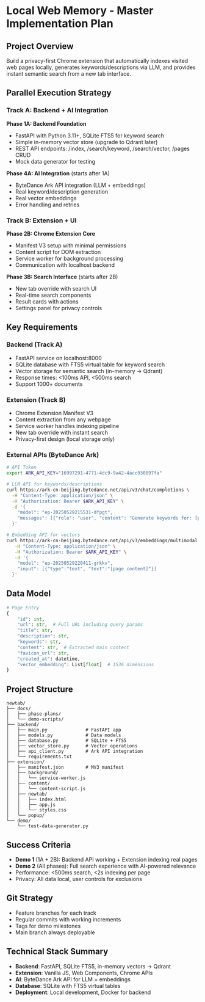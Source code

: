# Local Web Memory - Master Implementation Plan

## Project Overview
Build a privacy-first Chrome extension that automatically indexes visited web pages locally, generates keywords/descriptions via LLM, and provides instant semantic search from a new tab interface.

## Parallel Execution Strategy

### Track A: Backend + AI Integration
**Phase 1A: Backend Foundation**
- FastAPI with Python 3.11+, SQLite FTS5 for keyword search
- Simple in-memory vector store (upgrade to Qdrant later)
- REST API endpoints: /index, /search/keyword, /search/vector, /pages CRUD
- Mock data generator for testing

**Phase 4A: AI Integration** (starts after 1A)
- ByteDance Ark API integration (LLM + embeddings)
- Real keyword/description generation
- Real vector embeddings
- Error handling and retries

### Track B: Extension + UI
**Phase 2B: Chrome Extension Core**
- Manifest V3 setup with minimal permissions
- Content script for DOM extraction
- Service worker for background processing
- Communication with localhost backend

**Phase 3B: Search Interface** (starts after 2B)
- New tab override with search UI
- Real-time search components
- Result cards with actions
- Settings panel for privacy controls

## Key Requirements

### Backend (Track A)
- FastAPI service on localhost:8000
- SQLite database with FTS5 virtual table for keyword search
- Vector storage for semantic search (in-memory → Qdrant)
- Response times: <100ms API, <500ms search
- Support 1000+ documents

### Extension (Track B)
- Chrome Extension Manifest V3
- Content extraction from any webpage
- Service worker handles indexing pipeline
- New tab override with instant search
- Privacy-first design (local storage only)

### External APIs (ByteDance Ark)
```bash
# API Token
export ARK_API_KEY="16997291-4771-4dc9-9a42-4acc930897fa"

# LLM API for keywords/descriptions
curl https://ark-cn-beijing.bytedance.net/api/v3/chat/completions \
  -H "Content-Type: application/json" \
  -H "Authorization: Bearer $ARK_API_KEY" \
  -d '{
    "model": "ep-20250529215531-dfpgt",
    "messages": [{"role": "user", "content": "Generate keywords for: [page content]"}]
  }'

# Embedding API for vectors
curl https://ark-cn-beijing.bytedance.net/api/v3/embeddings/multimodal \
   -H "Content-Type: application/json" \
   -H "Authorization: Bearer $ARK_API_KEY" \
   -d '{
    "model": "ep-20250529220411-grkkv",
    "input": [{"type":"text", "text":"[page content]"}]
  }'
```

## Data Model
```python
# Page Entry
{
    "id": int,
    "url": str,  # Full URL including query params
    "title": str,
    "description": str,
    "keywords": str,
    "content": str,  # Extracted main content
    "favicon_url": str,
    "created_at": datetime,
    "vector_embedding": List[float]  # 1536 dimensions
}
```

## Project Structure
```
newtab/
├── docs/
│   ├── phase-plans/
│   └── demo-scripts/
├── backend/
│   ├── main.py              # FastAPI app
│   ├── models.py            # Data models
│   ├── database.py          # SQLite + FTS5
│   ├── vector_store.py      # Vector operations
│   ├── api_client.py        # Ark API integration
│   └── requirements.txt
├── extension/
│   ├── manifest.json        # MV3 manifest
│   ├── background/
│   │   └── service-worker.js
│   ├── content/
│   │   └── content-script.js
│   ├── newtab/
│   │   ├── index.html
│   │   ├── app.js
│   │   └── styles.css
│   └── popup/
└── demo/
    └── test-data-generator.py
```

## Success Criteria
- **Demo 1** (1A + 2B): Backend API working + Extension indexing real pages
- **Demo 2** (All phases): Full search experience with AI-powered relevance
- Performance: <500ms search, <2s indexing per page
- Privacy: All data local, user controls for exclusions

## Git Strategy
- Feature branches for each track
- Regular commits with working increments
- Tags for demo milestones
- Main branch always deployable

## Technical Stack Summary
- **Backend**: FastAPI, SQLite FTS5, in-memory vectors → Qdrant
- **Extension**: Vanilla JS, Web Components, Chrome APIs
- **AI**: ByteDance Ark API for LLM + embeddings
- **Database**: SQLite with FTS5 virtual tables
- **Deployment**: Local development, Docker for backend
